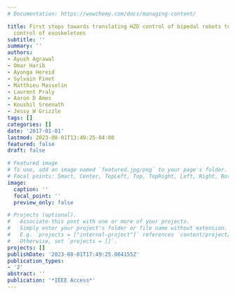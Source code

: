 ```yaml
---
# Documentation: https://wowchemy.com/docs/managing-content/

title: First steps towards translating HZD control of bipedal robots to decentralized
  control of exoskeletons
subtitle: ''
summary: ''
authors:
- Ayush Agrawal
- Omar Harib
- Ayonga Hereid
- Sylvain Finet
- Matthieu Masselin
- Laurent Praly
- Aaron D Ames
- Koushil Sreenath
- Jessy W Grizzle
tags: []
categories: []
date: '2017-01-01'
lastmod: 2023-08-01T13:49:25-04:00
featured: false
draft: false

# Featured image
# To use, add an image named `featured.jpg/png` to your page's folder.
# Focal points: Smart, Center, TopLeft, Top, TopRight, Left, Right, BottomLeft, Bottom, BottomRight.
image:
  caption: ''
  focal_point: ''
  preview_only: false

# Projects (optional).
#   Associate this post with one or more of your projects.
#   Simply enter your project's folder or file name without extension.
#   E.g. `projects = ["internal-project"]` references `content/project/deep-learning/index.md`.
#   Otherwise, set `projects = []`.
projects: []
publishDate: '2023-08-01T17:49:25.084155Z'
publication_types:
- '2'
abstract: ''
publication: '*IEEE Access*'
---
```

